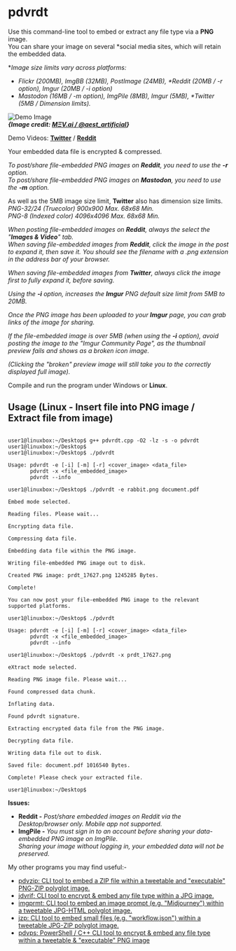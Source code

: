 # pdvrdt
Use this command-line tool to embed or extract any file type via a **PNG** image.  
You can share your image on several *social media sites, which will retain the embedded data. 

**Image size limits vary across platforms:*

* *Flickr (200MB), ImgBB (32MB), PostImage (24MB), \*Reddit (20MB / -r option), Imgur (20MB / -i option)*
* *Mastodon (16MB / -m option), ImgPile (8MB), Imgur (5MB), \*Twitter (5MB / Dimension limits).*

![Demo Image](https://github.com/CleasbyCode/pdvrdt/blob/main/demo_image/pdv_13421_img.png)  
***{Image credit: [MΞV.ai / @aest_artificial](https://twitter.com/aest_artificial)}***  

Demo Videos: [**Twitter**](https://youtu.be/rVsZxWgmurE) / [**Reddit**](https://youtu.be/p34bii_b8n4)  

Your embedded data file is encrypted & compressed.

*To post/share file-embedded PNG images on **Reddit**, you need to use the **-r** option.*  
*To post/share file-embedded PNG images on **Mastodon**, you need to use the **-m** option.*  

As well as the 5MB image size limit, **Twitter** also has dimension size limits.  
*PNG-32/24 (Truecolor) 900x900 Max. 68x68 Min.*  
*PNG-8 (Indexed color) 4096x4096 Max. 68x68 Min.*  

*When posting file-embedded images on **Reddit**, always the select the "**Images & Video**" tab.*  
*When saving file-embedded images from **Reddit**, click the image in the post to expand it, then save it.
You should see the filename with a .png extension in the address bar of your browser.*  

*When saving file-embedded images from **Twitter**, always click the image first to fully expand it, before saving.*

*Using the **-i** option, increases the **Imgur** PNG default size limit from 5MB to 20MB.*

*Once the PNG image has been uploaded to your **Imgur** page, you can grab links of the image for sharing.*

*If the file-embedded image is over 5MB (when using the **-i** option), avoid posting the image to
the "*Imgur Community Page*", as the thumbnail preview fails and shows as a broken icon image.*

*(Clicking the "*broken*" preview image will still take you to the correctly displayed full image).*

Compile and run the program under Windows or **Linux**.

## Usage (Linux - Insert file into PNG image / Extract file from image)

```console

user1@linuxbox:~/Desktop$ g++ pdvrdt.cpp -O2 -lz -s -o pdvrdt
user1@linuxbox:~/Desktop$
user1@linuxbox:~/Desktop$ ./pdvrdt 

Usage: pdvrdt -e [-i] [-m] [-r] <cover_image> <data_file>  
       pdvrdt -x <file_embedded_image>  
       pdvrdt --info

user1@linuxbox:~/Desktop$ ./pdvrdt -e rabbit.png document.pdf
  
Embed mode selected.

Reading files. Please wait...

Encrypting data file.

Compressing data file.

Embedding data file within the PNG image.

Writing file-embedded PNG image out to disk.

Created PNG image: prdt_17627.png 1245285 Bytes.

Complete!

You can now post your file-embedded PNG image to the relevant supported platforms.

user1@linuxbox:~/Desktop$ ./pdvrdt

Usage: pdvrdt -e [-i] [-m] [-r] <cover_image> <data_file>  
       pdvrdt -x <file_embedded_image>  
       pdvrdt --info
        
user1@linuxbox:~/Desktop$ ./pdvrdt -x prdt_17627.png

eXtract mode selected.

Reading PNG image file. Please wait...

Found compressed data chunk.

Inflating data.

Found pdvrdt signature.

Extracting encrypted data file from the PNG image.

Decrypting data file.

Writing data file out to disk.

Saved file: document.pdf 1016540 Bytes.

Complete! Please check your extracted file.
  
user1@linuxbox:~/Desktop$ 

```
**Issues:**
* **Reddit -** *Post/share embedded images on Reddit via the Desktop/browser only. Mobile app not supported.*
* **ImgPile -** *You must sign in to an account before sharing your data-embedded PNG image on ImgPile*.  
		*Sharing your image without logging in, your embedded data will not be preserved.*

 My other programs you may find useful:-
 
* [pdvzip: CLI tool to embed a ZIP file within a tweetable and "executable" PNG-ZIP polyglot image.](https://github.com/CleasbyCode/pdvzip)
* [jdvrif: CLI tool to encrypt & embed any file type within a JPG image.](https://github.com/CleasbyCode/jdvrif)
* [imgprmt: CLI tool to embed an image prompt (e.g. "Midjourney") within a tweetable JPG-HTML polyglot image.](https://github.com/CleasbyCode/imgprmt)
* [jzp: CLI tool to embed small files (e.g. "workflow.json") within a tweetable JPG-ZIP polyglot image.](https://github.com/CleasbyCode/jzp)  
* [pdvps: PowerShell / C++ CLI tool to encrypt & embed any file type within a tweetable & "executable" PNG image](https://github.com/CleasbyCode/pdvps)

##
